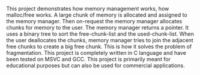 This project demonstrates how memory management works, how malloc/free works. A large chunk of memory is allocated and assigned to the memory manager. Then on-request the memory manager allocates chunks for memory to the user. The memory manager returns a pointer. It uses a binary tree to sort the free-chunk-list and the used-chunk-list. When the user deallocates the chunks, memory manager tries to join the adjacent free chunks to create a big free chunk. This is how it solves the problem of fragmentation.
This project is completely written in C language and have been tested on MSVC and GCC.
This project is primarily meant for educational purposes but can also be used for commercial applications.